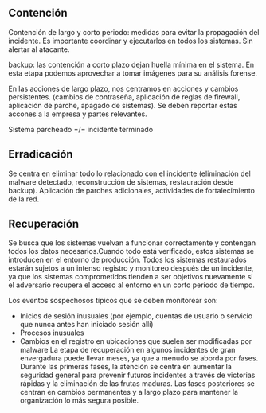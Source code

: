 ## Contención
Contención de largo y corto periodo: medidas para evitar la propagación del incidente. Es importante coordinar y ejecutarlos en todos los sistemas. Sin alertar al atacante.

backup: las contención a corto plazo dejan huella mínima en el sistema. En esta etapa podemos aprovechar a tomar imágenes para su análisis forense.

En las acciones de largo plazo, nos centramos en acciones y cambios persistentes. (cambios de contraseña, aplicación de reglas de firewall, aplicación de parche, apagado de sistemas). Se deben reportar estas accones a la empresa y partes relevantes.

Sistema parcheado =/= incidente terminado

## Erradicación
Se centra en eliminar todo lo relacionado con el incidente (eliminación del malware detectado, reconstrucción de sistemas, restauración desde backup). Aplicación de parches adicionales, actividades de fortalecimiento de la red.

## Recuperación
Se busca que los sistemas vuelvan a funcionar correctamente y contengan todos los datos necesarios.Cuando todo está verificado, estos sistemas se introducen en el entorno de producción. Todos los sistemas restaurados estarán sujetos a un intenso registro y monitoreo después de un incidente, ya que los sistemas comprometidos tienden a ser objetivos nuevamente si el adversario recupera el acceso al entorno en un corto período de tiempo.

Los eventos sospechosos típicos que se deben monitorear son:

- Inicios de sesión inusuales (por ejemplo, cuentas de usuario o servicio que nunca antes han iniciado sesión allí)
- Procesos inusuales
- Cambios en el registro en ubicaciones que suelen ser modificadas por malware
La etapa de recuperación en algunos incidentes de gran envergadura puede llevar meses, ya que a menudo se aborda por fases. Durante las primeras fases, la atención se centra en aumentar la seguridad general para prevenir futuros incidentes a través de victorias rápidas y la eliminación de las frutas maduras. Las fases posteriores se centran en cambios permanentes y a largo plazo para mantener la organización lo más segura posible.

